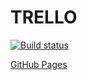 # TRELLO

[![Build status](https://ci.appveyor.com/api/projects/status/71ovf0gv56kaym12?svg=true)](https://ci.appveyor.com/project/Kosatos/ahj-trello)

[GitHub Pages](https://kosatos.github.io/ahj-trello/)
